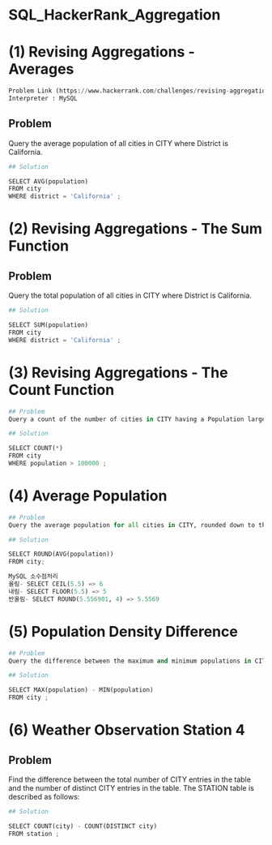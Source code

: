 # SQL_HackerRank_Aggregation

# (1) Revising Aggregations - Averages


```python
Problem Link (https://www.hackerrank.com/challenges/revising-aggregations-the-average-function/problem?h_r=internal-search)
Interpreter : MySQL
```

## Problem
Query the average population of all cities in CITY where District is California.


```python
## Solution

SELECT AVG(population)
FROM city
WHERE district = 'California' ;
```

# (2) Revising Aggregations - The Sum Function

## Problem
Query the total population of all cities in CITY where District is California.


```python
## Solution

SELECT SUM(population)
FROM city
WHERE district = 'California' ;
```

# (3) Revising Aggregations - The Count Function


```python
## Problem
Query a count of the number of cities in CITY having a Population larger than 100,000
```


```python
## Solution

SELECT COUNT(*)
FROM city
WHERE population > 100000 ;
```

# (4) Average Population


```python
## Problem
Query the average population for all cities in CITY, rounded down to the nearest integer.
```


```python
## Solution

SELECT ROUND(AVG(population))
FROM city;
```


```python
MySQL 소수점처리
올림- SELECT CEIL(5.5) => 6
내림- SELECT FLOOR(5.5) => 5
반올림- SELECT ROUND(5.556901, 4) => 5.5569
```

# (5) Population Density Difference


```python
## Problem
Query the difference between the maximum and minimum populations in CITY.
```


```python
## Solution

SELECT MAX(population) - MIN(population)
FROM city ;
```

# (6) Weather Observation Station 4

## Problem
Find the difference between the total number of CITY entries in the table and the number of distinct CITY entries in the table.
The STATION table is described as follows:


```python
## Solution

SELECT COUNT(city) - COUNT(DISTINCT city)
FROM station ;
```
